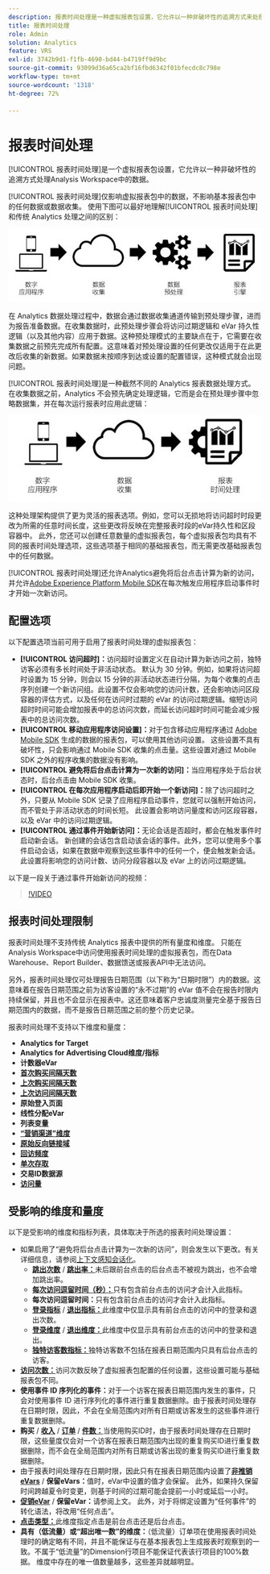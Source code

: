```yaml
---
description: 报表时间处理是一种虚拟报表包设置，它允许以一种非破坏性的追溯方式来处理数据。
title: 报表时间处理
role: Admin
solution: Analytics
feature: VRS
exl-id: 3742b9d1-f1fb-4690-bd44-b4719ff9d9bc
source-git-commit: 93099d36a65ca2bf16fbd6342f01bfecdc8c798e
workflow-type: tm+mt
source-wordcount: '1318'
ht-degree: 72%

---
```


# 报表时间处理

[!UICONTROL 报表时间处理]是一个虚拟报表包设置，它允许以一种非破坏性的追溯方式处理Analysis Workspace中的数据。

[!UICONTROL 报表时间处理]仅影响虚拟报表包中的数据，不影响基本报表包中的任何数据或数据收集。 使用下图可以最好地理解[!UICONTROL 报表时间处理]和传统 Analytics 处理之间的区别：

![传统处理管道](assets/google1.jpg)

在 Analytics 数据处理过程中，数据会通过数据收集通道传输到预处理步骤，进而为报告准备数据。在收集数据时，此预处理步骤会将访问过期逻辑和 eVar 持久性逻辑（以及其他内容）应用于数据。这种预处理模式的主要缺点在于，它需要在收集数据之前预先完成所有配置。这意味着对预处理设置的任何更改仅适用于在此更改后收集的新数据。如果数据未按顺序到达或设置的配置错误，这种模式就会出现问题。

[!UICONTROL 报表时间处理]是一种截然不同的 Analytics 报表数据处理方式。 在收集数据之前，Analytics 不会预先确定处理逻辑，它而是会在预处理步骤中忽略数据集，并在每次运行报表时应用此逻辑：

![报表时间处理管道](assets/google2.jpg)

这种处理架构提供了更为灵活的报表选项。例如，您可以无损地将访问超时时段更改为所需的任意时间长度，这些更改将反映在完整报表时段的eVar持久性和区段容器中。 此外，您还可以创建任意数量的虚拟报表包，每个虚拟报表包均具有不同的报表时间处理选项，这些选项基于相同的基础报表包，而无需更改基础报表包中的任何数据。

[!UICONTROL 报表时间处理]还允许Analytics避免将后台点击计算为新的访问，并允许[Adobe Experience Platform Mobile SDK](https://experienceleague.adobe.com/docs/mobile.html)在每次触发应用程序启动事件时才开始一次新访问。

## 配置选项

以下配置选项当前可用于启用了报表时间处理的虚拟报表包：

* **[!UICONTROL 访问超时]：**&#x200B;访问超时设置定义在自动计算为新访问之前，独特访客必须有多长时间处于非活动状态。 默认为 30 分钟。例如，如果将访问超时设置为 15 分钟，则会以 15 分钟的非活动状态进行分隔，为每个收集的点击序列创建一个新访问组。此设置不仅会影响您的访问计数，还会影响访问区段容器的评估方式，以及任何在访问时过期的 eVar 的访问过期逻辑。缩短访问超时时间可能会增加报表中的总访问次数，而延长访问超时时间可能会减少报表中的总访问次数。
* **[!UICONTROL 移动应用程序访问设置]：**&#x200B;对于包含移动应用程序通过 [Adobe Mobile SDK](https://experienceleague.adobe.com/docs/mobile.html) 生成的数据的报表包，可以使用其他访问设置。 这些设置不具有破坏性，只会影响通过 Mobile SDK 收集的点击量。这些设置对通过 Mobile SDK 之外的程序收集的数据没有影响。
* **[!UICONTROL 避免将后台点击计算为一次新的访问]：**&#x200B;当应用程序处于后台状态时，后台点击由 Mobile SDK 收集。
* **[!UICONTROL 在每次应用程序启动后即开始一个新访问]：**&#x200B;除了访问超时之外，只要从 Mobile SDK 记录了应用程序启动事件，您就可以强制开始访问，而不管处于非活动状态的时间长短。 此设置会影响访问量度和访问区段容器，以及 eVar 中的访问过期逻辑。
* **[!UICONTROL 通过事件开始新访问]：**&#x200B;无论会话是否超时，都会在触发事件时启动新会话。 新创建的会话包含启动该会话的事件。此外，您可以使用多个事件启动会话，如果在数据中观察到这些事件中的任何一个，便会触发新会话。此设置将影响您的访问计数、访问分段容器以及 eVar 上的访问过期逻辑。

以下是一段关于通过事件开始新访问的视频：

>[!VIDEO](https://video.tv.adobe.com/v/23129/?quality=12)

## 报表时间处理限制

报表时间处理不支持传统 Analytics 报表中提供的所有量度和维度。 只能在Analysis Workspace中访问使用报表时间处理的虚拟报表包，而在Data Warehouse、Report Builder、数据馈送或报表API中无法访问。

另外，报表时间处理仅可处理报告日期范围（以下称为“日期时限”）内的数据。这意味着在报告日期范围之前为访客设置的“永不过期”的 eVar 值不会在报告时限内持续保留，并且也不会显示在报表中。这还意味着客户忠诚度测量完全基于报告日期范围内的数据，而不是报告日期范围之前的整个历史记录。

报表时间处理不支持以下维度和量度：

* **Analytics for Target**
* **Analytics for Advertising Cloud维度/指标**
* **计数器eVar**
* [**首次购买间隔天数**](/help/components/dimensions/days-before-first-purchase.md)
* [**上次购买间隔天数**](/help/components/dimensions/days-since-last-purchase.md)
* [**上次访问间隔天数**](/help/components/dimensions/days-since-last-visit.md)
* **原始登入页面**
* **线性分配eVar**
* **列表变量**
* [**“营销渠道”维度**](/help/components/dimensions/marketing-channel.md)
* [**原始反向链接域**](/help/components/dimensions/original-referring-domain.md)
* [**回访频度**](/help/components/dimensions/return-frequency.md)
* [**单次存取**](/help/components/metrics/single-access.md)
* **交易ID数据源**
* [**访问量**](/help/components/dimensions/visit-number.md)

## 受影响的维度和量度

以下是受影响的维度和指标列表，具体取决于所选的报表时间处理设置：

* 如果启用了“避免将后台点击计算为一次新的访问”，则会发生以下更改。有关详细信息，请参阅[上下文感知会话化](vrs-mobile-visit-processing.md)。
   * [**跳出次数**](/help/components/metrics/bounces.md) / [**跳出率：**](/help/components/metrics/bounce-rate.md)&#x200B;未后跟前台点击的后台点击不被视为跳出，也不会增加跳出率。
   * [**每次访问逗留时间（秒）：**](/help/components/metrics/time-spent-per-visit.md)&#x200B;只有包含前台点击的访问才会计入此指标。
   * **每次访问逗留时间：**&#x200B;只有包含前台点击的访问才会计入此指标。
   * [**登录指标**](/help/components/metrics/entries.md) / [**退出指标：**](/help/components/metrics/exits.md)&#x200B;此维度中仅显示具有前台点击的访问中的登录和退出次数。
   * [**登录维度**](/help/components/dimensions/entry-dimensions.md) / [**退出维度：**](/help/components/dimensions/exit-dimensions.md)&#x200B;此维度中仅显示具有前台点击的访问中的登录和退出。
   * [**独特访客数指标：**](/help/components/metrics/unique-visitors.md)&#x200B;独特访客数不包括在报表日期范围内只具有后台点击的访客。
* [**访问次数：**](/help/components/metrics/visits.md)&#x200B;访问次数反映了虚拟报表包配置的任何设置，这些设置可能与基础报表包不同。
* **使用事件 ID 序列化的事件：**&#x200B;对于一个访客在报表日期范围内发生的事件，只会对使用事件 ID 进行序列化的事件进行重复数据删除。由于报表时间处理存在日期时限，因此，不会在全局范围内对所有日期或访客发生的这些事件进行重复数据删除。
* **购买** / [**收入**](/help/components/metrics/revenue.md) / [**订单**](/help/components/metrics/orders.md) / [**件数：**](/help/components/metrics/units.md)&#x200B;当使用购买ID时，由于报表时间处理存在日期时限，这些量度仅会对一个访客在报表日期范围内出现的重复购买ID进行重复数据删除，而不会在全局范围内对所有日期或访客出现的重复购买ID进行重复数据删除。
* 由于报表时间处理存在日期时限，因此只有在报表日期范围内设置了&#x200B;[**非推销eVars**](/help/components/dimensions/evar.md) / **保留eVars：**&#x200B;值时，eVar中设置的值才会保留。 此外，如果持久保留时间跨越夏令时变更，则基于时间的过期可能会提前一小时或延后一小时。
* [**促销eVar**](/help/components/dimensions/evar-merchandising.md) / **保留eVar：**&#x200B;请参阅上文。 此外，对于将绑定设置为“任何事件”的转化语法，将改用“任何点击”。
* [**点击类型：**](/help/components/dimensions/hit-type.md)&#x200B;此维度指定点击是前台点击还是后台点击。
* **具有（低流量）或“超出唯一数”的维度：**（低流量）订单项在使用报表时间处理时的确定略有不同，并且不能保证与在基本报表包上生成报表时观察到的一致。不属于“低流量”的Dimension行项目不能保证代表该行项目的100%数据。 维度中存在的唯一值数量越多，这些差异就越明显。
